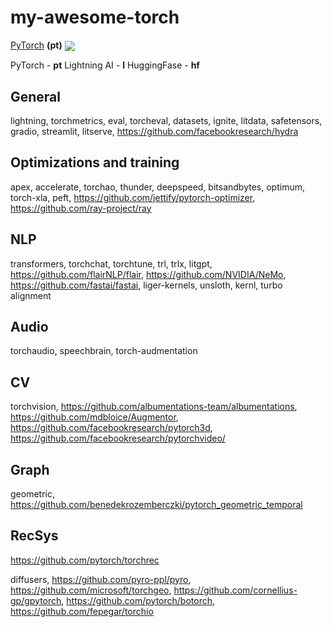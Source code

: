 # my-awesome-torch
[PyTorch](https://github.com/pytorch/pytorch) <b>(pt)</b>  <img src="https://img.shields.io/github/stars/pytorch/pytorch?style=social" align="center">

PyTorch - <b>pt</b>
Lightning AI - <b>l</b>
HuggingFase - <b>hf</b>

## General
lightning, torchmetrics, eval, torcheval, datasets, ignite, litdata, safetensors, gradio, streamlit, litserve, https://github.com/facebookresearch/hydra

## Optimizations and training
apex, accelerate, torchao, thunder, deepspeed, bitsandbytes, optimum, torch-xla, peft, https://github.com/jettify/pytorch-optimizer, https://github.com/ray-project/ray

## NLP
transformers, torchchat, torchtune, trl, trlx, litgpt, https://github.com/flairNLP/flair, https://github.com/NVIDIA/NeMo, https://github.com/fastai/fastai, liger-kernels, unsloth, kernl, turbo alignment

## Audio
torchaudio, speechbrain, torch-audmentation

## CV
torchvision, https://github.com/albumentations-team/albumentations, https://github.com/mdbloice/Augmentor, https://github.com/facebookresearch/pytorch3d, https://github.com/facebookresearch/pytorchvideo/

## Graph
geometric, https://github.com/benedekrozemberczki/pytorch_geometric_temporal

## RecSys
https://github.com/pytorch/torchrec

diffusers, https://github.com/pyro-ppl/pyro, https://github.com/microsoft/torchgeo, https://github.com/cornellius-gp/gpytorch, https://github.com/pytorch/botorch, https://github.com/fepegar/torchio
